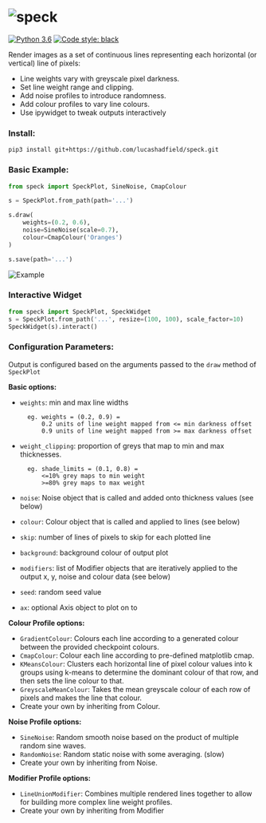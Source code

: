 ![speck](https://i.imgur.com/MFWe4EW.png)
======

[![Python 3.6](https://img.shields.io/badge/python-3.6+-blue.svg)](#)
[![Code style: black](https://img.shields.io/badge/code%20style-black-000000.svg)](https://github.com/psf/black)


Render images as a set of continuous lines representing each horizontal (or vertical) line of pixels:
- Line weights vary with greyscale pixel darkness.
- Set line weight range and clipping.
- Add noise profiles to introduce randomness.
- Add colour profiles to vary line colours.
- Use ipywidget to tweak outputs interactively

### Install:
```
pip3 install git+https://github.com/lucashadfield/speck.git
```


### Basic Example:

```python
from speck import SpeckPlot, SineNoise, CmapColour

s = SpeckPlot.from_path(path='...')

s.draw(
    weights=(0.2, 0.6),
    noise=SineNoise(scale=0.7),
    colour=CmapColour('Oranges')
)

s.save(path='...')
```

![Example](https://i.imgur.com/SHUMebO.png)


### Interactive Widget
```python
from speck import SpeckPlot, SpeckWidget
s = SpeckPlot.from_path('...', resize=(100, 100), scale_factor=10)
SpeckWidget(s).interact()
```


### Configuration Parameters:
Output is configured based on the arguments passed to the `draw` method of `SpeckPlot`

**Basic options:**
- `weights`: min and max line widths
        
        eg. weights = (0.2, 0.9) =
            0.2 units of line weight mapped from <= min darkness offset
            0.9 units of line weight mapped from >= max darkness offset
- `weight_clipping`: proportion of greys that map to min and max thicknesses.
        
        eg. shade_limits = (0.1, 0.8) =
            <=10% grey maps to min weight
            >=80% grey maps to max weight
- `noise`: Noise object that is called and added onto thickness values (see below)
- `colour`: Colour object that is called and applied to lines (see below)
- `skip`: number of lines of pixels to skip for each plotted line
- `background`: background colour of output plot
- `modifiers`: list of Modifier objects that are iteratively applied to the output x, y, noise and colour data (see below)
- `seed`: random seed value
- `ax`: optional Axis object to plot on to

**Colour Profile options:**
- `GradientColour`: Colours each line according to a generated colour between the provided checkpoint colours.
- `CmapColour`: Colour each line according to pre-defined matplotlib cmap.
- `KMeansColour`: Clusters each horizontal line of pixel colour values into k groups using k-means to determine the dominant colour of that row, and then sets the line colour to that.
- `GreyscaleMeanColour`: Takes the mean greyscale colour of each row of pixels and makes the line that colour.
- Create your own by inheriting from Colour.

**Noise Profile options:**
- `SineNoise`: Random smooth noise based on the product of multiple random sine waves.
- `RandomNoise`: Random static noise with some averaging. (slow)
- Create your own by inheriting from Noise.

**Modifier Profile options:**
- `LineUnionModifier`: Combines multiple rendered lines together to allow for building more complex line weight profiles.
- Create your own by inheriting from Modifier
